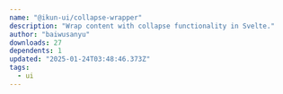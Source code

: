 ```yaml
---
name: "@ikun-ui/collapse-wrapper"
description: "Wrap content with collapse functionality in Svelte."
author: "baiwusanyu"
downloads: 27
dependents: 1
updated: "2025-01-24T03:48:46.373Z"
tags: 
  - ui
---
```

